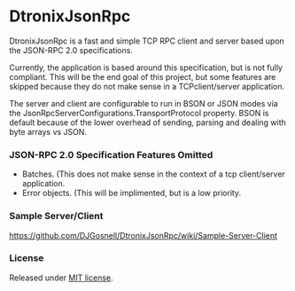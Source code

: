 # DtronixJsonRpc
DtronixJsonRpc is a fast and simple TCP RPC client and server based upon the JSON-RPC 2.0 specifications.

Currently, the application is based around this specification, but is not fully compliant. This will be the end goal of this project, but some features are skipped because they do not make sense in a TCPclient/server application.

The server and client are configurable to run in BSON or JSON modes via the JsonRpcServerConfigurations.TransportProtocol property. BSON is default because of the lower overhead of sending, parsing and dealing with byte arrays vs JSON.

### JSON-RPC 2.0 Specification Features Omitted
 - Batches. (This does not make sense in the context of a tcp client/server application.
 - Error objects. (This will be implimented, but is a low priority.
 
### Sample Server/Client
https://github.com/DJGosnell/DtronixJsonRpc/wiki/Sample-Server-Client

### License
Released under [MIT license](http://opensource.org/licenses/MIT).
